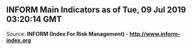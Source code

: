 ## INFORM Main Indicators as of Tue, 09 Jul 2019 03:20:14 GMT

Source: **INFORM (Index For Risk Management) - http://www.inform-index.org**